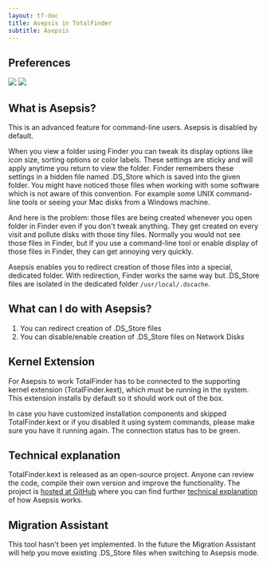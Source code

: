 ```yaml
---
layout: tf-doc
title: Asepsis in TotalFinder
subtitle: Asepsis
---
```


<div class="doc-side">
    <div class="doc-side-inner">
        <h2>Preferences</h2>
        <img src="/images/preferences-menu.png" class="doc-pref-menu">
        <img src="/images/pref-asepsis.png" class="doc-pref">
    </div>
</div>

## What is Asepsis?

This is an advanced feature for command-line users. Asepsis is disabled by default.

When you view a folder using Finder you can tweak its display options like icon size, sorting options or color labels. These settings are sticky and will apply anytime you return to view the folder. Finder remembers these settings in a hidden file named .DS_Store which is saved into the given folder. You might have noticed those files when working with some software which is not aware of this convention. For example some UNIX command-line tools or seeing your Mac disks from a Windows machine.

And here is the problem: those files are being created whenever you open folder in Finder even if you don't tweak anything. They get created on every visit and pollute disks with those tiny files. Normally you would not see those files in Finder, but if you use a command-line tool or enable display of those files in Finder, they can get annoying very quickly.

Asepsis enables you to redirect creation of those files into a special, dedicated folder. With redirection, Finder works the same way but .DS_Store files are isolated in the dedicated folder `/usr/local/.dscache`.

## What can I do with Asepsis?

1. You can redirect creation of .DS_Store files
2. You can disable/enable creation of .DS_Store files on Network Disks

## Kernel Extension

For Asepsis to work TotalFinder has to be connected to the supporting kernel extension (TotalFinder.kext), which must be running in the system. This extension installs by default so it should work out of the box.

In case you have customized installation components and skipped TotalFinder.kext or if you disabled it using system commands, please make sure you have it running again. The connection status has to be green.

## Technical explanation

TotalFinder.kext is released as an open-source project. Anyone can review the code, compile their own version and improve the functionality. The project is [hosted at GitHub](http://github.com/binaryage/totalfinder-kext) where you can find further [technical explanation](http://github.com/binaryage/totalfinder-kext) of how Asepsis works. 

## Migration Assistant

This tool hasn't been yet implemented. In the future the Migration Assistant will help you move existing .DS_Store files when switching to Asepsis mode.